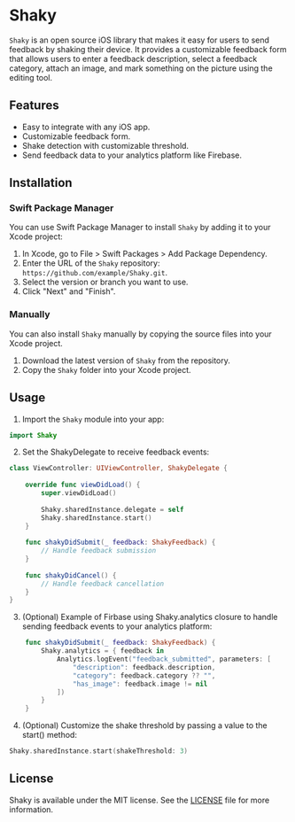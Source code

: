 # Shaky

`Shaky` is an open source iOS library that makes it easy for users to send feedback by shaking their device. It provides a customizable feedback form that allows users to enter a feedback description, select a feedback category, attach an image, and mark something on the picture using the editing tool.

## Features

- Easy to integrate with any iOS app.
- Customizable feedback form.
- Shake detection with customizable threshold.
- Send feedback data to your analytics platform like Firebase.

## Installation

### Swift Package Manager

You can use Swift Package Manager to install `Shaky` by adding it to your Xcode project:

1. In Xcode, go to File > Swift Packages > Add Package Dependency.
2. Enter the URL of the `Shaky` repository: `https://github.com/example/Shaky.git`.
3. Select the version or branch you want to use.
4. Click "Next" and "Finish".

### Manually

You can also install `Shaky` manually by copying the source files into your Xcode project.

1. Download the latest version of `Shaky` from the repository.
2. Copy the `Shaky` folder into your Xcode project.

## Usage

1. Import the `Shaky` module into your app:

```swift
import Shaky
```

2. Set the ShakyDelegate to receive feedback events:

```swift
class ViewController: UIViewController, ShakyDelegate {
    
    override func viewDidLoad() {
        super.viewDidLoad()
        
        Shaky.sharedInstance.delegate = self
        Shaky.sharedInstance.start()
    }
    
    func shakyDidSubmit(_ feedback: ShakyFeedback) {
        // Handle feedback submission
    }
    
    func shakyDidCancel() {
        // Handle feedback cancellation
    }
}
```

3. (Optional) Example of Firbase using Shaky.analytics closure to handle sending feedback events to your analytics platform:

```swift
    func shakyDidSubmit(_ feedback: ShakyFeedback) {
        Shaky.analytics = { feedback in
            Analytics.logEvent("feedback_submitted", parameters: [
                "description": feedback.description,
                "category": feedback.category ?? "",
                "has_image": feedback.image != nil
            ])
        }
    }
```

4. (Optional) Customize the shake threshold by passing a value to the start() method:

```swift
Shaky.sharedInstance.start(shakeThreshold: 3)
```

## License
Shaky is available under the MIT license. See the [LICENSE](LICENSE) file for more information.



